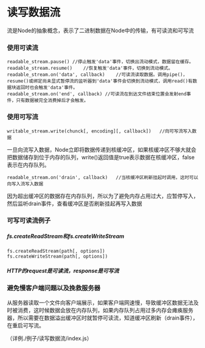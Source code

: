 # 读写数据流

流是Node的抽象概念，表示了二进制数据在Node中的传输，有可读流和可写流

### 使用可读流

```node
readable_stream.pause()	//停止触发'data'事件，切换出流动模式，数据留在缓存。
readable_stream.resume()	//恢复触发'data'事件，切换到流动模式。
readable_stream.on('data', callback)	//可读流读取数据。调用pipe()，resume()或绑定尚未显式暂停流的监听器到'data'事件会切换到流动模式，调用read()有数据块返回时也会触发'data'事件。
readable_stream.on('end', callback)	//可读流在到达文件结束位置会发射end事件，只有数据被完全消费掉后才会触发。
```

### 使用可写流

```node
writable_stream.write(chunck[, encoding][, callback])	//向可写流写入数据
```

一旦向流写入数据，Node立即将数据传递到核缓冲区，如果核缓冲区不够大就会把数据储存到位于内存的队列，write()返回值是true表示数据在核缓冲区，false表示在内存队列。

```node
readable_stream.on('drain', callback)	//当核缓冲区刷新挂起时调用，这时可以向写入流写入数据
```

因为超出缓冲区的数据存在内存队列，所以为了避免内存占用过大，应暂停写入，然后监听drain事件，查看缓冲区是否刷新挂起再写入数据

### 可写可读流例子

##### fs.createReadStream和fs.createWriteStream

```
fs.createReadStream(path[, options])
fs.createWriteStream(path[, options])
```

##### HTTP的request是可读流，response是可写流

### 避免慢客户端问题以及挽救服务器

从服务器读取一个文件向客户端展示，如果客户端网速慢，导致缓冲区数据无法及时被消费，这时候数据会放在内存队列，如果内存队列占用过多内存会瘫痪服务器，所以需要在数据溢出缓冲区时就暂停可读流，知道缓冲区刷新（drain事件），在重启可写流。

（详例./例子/读写数据流/index.js）